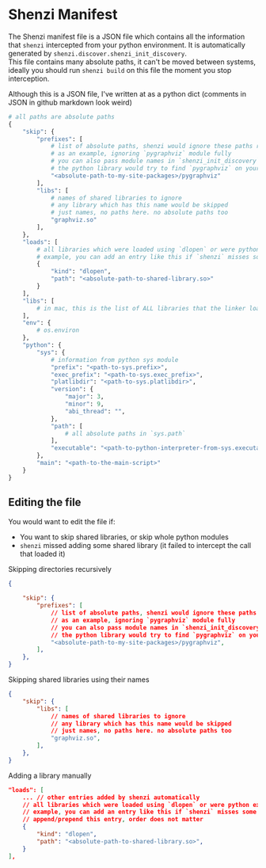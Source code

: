 # Shenzi Manifest

The Shenzi manifest file is a JSON file which contains all the information that `shenzi` intercepted from your python environment. It is automatically generated by `shenzi.discover.shenzi_init_discovery`.  
This file contains many absolute paths, it  can't be moved between systems, ideally you should run `shenzi build` on this file the moment you stop interception.  


Although this is a JSON file, I've written at as a python dict (comments in JSON in github markdown look weird)
```python
# all paths are absolute paths
{
    "skip": {
        "prefixes": [
            # list of absolute paths, shenzi would ignore these paths recursively, they won't be copied to the dist folder
            # as an example, ignoring `pygraphviz` module fully
            # you can also pass module names in `shenzi_init_discovery`, like `shenzi_init_discovery(["pygraphviz"])`
            # the python library would try to find `pygraphviz` on your path and add it to skip list if found
            "<absolute-path-to-my-site-packages>/pygraphviz"
        ],
        "libs": [
            # names of shared libraries to ignore
            # any library which has this name would be skipped
            # just names, no paths here. no absolute paths too
            "graphviz.so"
        ],
    },
    "loads": [
        # all libraries which were loaded using `dlopen` or were python extension modules
        # example, you can add an entry like this if `shenzi` misses some library
        {
            "kind": "dlopen",
            "path": "<absolute-path-to-shared-library.so>"
        }
    ],
    "libs": [
        # in mac, this is the list of ALL libraries that the linker loaded during interception
    ],
    "env": {
        # os.environ
    },
    "python": {
        "sys": {
            # information from python sys module
            "prefix": "<path-to-sys.prefix>",
            "exec_prefix": "<path-to-sys.exec_prefix>",
            "platlibdir": "<path-to-sys.platlibdir>",
            "version": {
                "major": 3,
                "minor": 9,
                "abi_thread": "",
            },
            "path": [
                # all absolute paths in `sys.path`
            ],
            "executable": "<path-to-python-interpreter-from-sys.executable>",
        },
        "main": "<path-to-the-main-script>"
    }
}
```

## Editing the file
You would want to edit the file if:
- You want to skip shared libraries, or skip whole python modules
- `shenzi` missed adding some shared library (it failed to intercept the call that loaded it)


Skipping directories recursively
```json
{
    
    "skip": {
        "prefixes": [
            // list of absolute paths, shenzi would ignore these paths recursively, they won't be copied to the dist folder
            // as an example, ignoring `pygraphviz` module fully
            // you can also pass module names in `shenzi_init_discovery`, like `shenzi_init_discovery(["pygraphviz"])`
            // the python library would try to find `pygraphviz` on your path and add it to skip list if found
            "<absolute-path-to-my-site-packages>/pygraphviz",
        ],
    },
}
```

Skipping shared libraries using their names
```json
{
    "skip": {
        "libs": [
            // names of shared libraries to ignore
            // any library which has this name would be skipped
            // just names, no paths here. no absolute paths too
            "graphviz.so",
        ],
    },
}
```

Adding a library manually
```json
"loads": [
    ... // other entries added by shenzi automatically
    // all libraries which were loaded using `dlopen` or were python extension modules
    // example, you can add an entry like this if `shenzi` misses some library
    // append/prepend this entry, order does not matter
    {
        "kind": "dlopen",
        "path": "<absolute-path-to-shared-library.so>",
    }
],
```